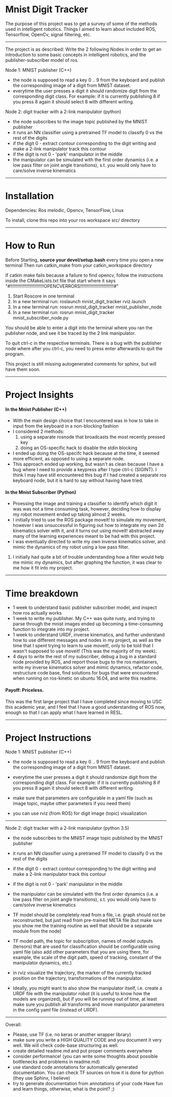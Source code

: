 # Mnist Digit Tracker

The purpose of this project was to get a survey of some of the methods used in intelligent robotics. Things I aimed to learn about included ROS, Tensorflow, OpenCv, signal filtering, etc.

************************************

The project is as described: 
Write the 2 following Nodes in order to get an introduction to some basic concepts in intelligent robotics, and the publisher-subscriber model of ros.

Node 1: MNIST publisher (C++)
- the node is supposed to read a key 0 .. 9 from the keyboard and publish the corresponding image of a digit from MNIST dataset.
- everytime the user presses a digit it should randomize digit from the corresponding digit class.
For example: if it is currently publishing 8 if you press 8 again it should select 8 with different writing.

Node 2: digit tracker with a 2-link manipulator (python)
- the node subscribes to the image topic published by the MNIST publisher
- it runs an NN classifier using a pretrained TF model to classify 0 vs the rest of the digits
- if the digit 0 - extract contour corresponding to the digit writing and make a 2-link manipulator track this contour
- if the digit is not 0 - 'park' manipulator in the middle
- the manipulator can be simulated with the first order dynamics (i.e. a low pass filter on joint angle transitions), s.t. you would only have to care/solve inverse kinematics

************************************
# Installation
Dependencies: Ros melodic, Opencv, TensorFlow, Linux

To install, clone this repo into your ros workspace src/ directory

************************************
# How to Run

Before Starting, **source your devel/setup.bash** every time you open a new terminal
Then run catkin_make from your catkin_workspace directory

If catkin make fails because a failure to find opencv, follow the instructions inside the
CMakeLists.txt file that start where it says 
"#!!!!!!!!!!!!!!!!!!!!!!!!!!OPENCVERRORS!!!!!!!!!!!!!!!!!!!!!!!!!!#"


1) Start Roscore in one terminal
2) In a new terminal run: roslaunch mnist_digit_tracker rviz.launch
3) In a new terminal run: rosrun mnist_digit_tracker mnist_publisher_node
4) In a new terminal run: rosrun mnist_digit_tracker mnist_subscriber_node.py

You should be able to enter a digit into the terminal where you ran the publisher node, and see it be traced by the 2 link manipulator. 

To quit ctrl-c in the respective terminals.
There is a bug with the publisher node where after you ctrl-c, you need to press enter afterwards to quit the program.

This project is still missing autogenerated comments for sphinx, but will have them soon.
************************************
# Project Insights

#### In the Mnist Publisher (C++)
- With the main design choice that I encountered was in how to take in input from the keyboard in a non-blocking fashion
- I considered 2 methods: 
   1) using a separate rosnode that broadcasts the most recently pressed key
   2) doing an OS-specific hack to disable the stdin blocking
- I ended up doing the OS-specifc hack because at the time, it seemed more efficient, as opposed to using a separate node.
- This approach ended up working, but wasn't as clean because I have  a bug where I need to provide a keypress after I type ctrl-c (SIGINT). I think I may have still encountered this bug if I had created a separate ros keyboard node, but it is hard to say without having have tried. 

#### In the Mnist Subscriber (Python)
- Proessing the image and training a classifier to identify which digit it was was not a time consuming task, however, deciding how to display my robot movement ended up taking almost 2 weeks.
- I initially tried to use the ROS package moveit! to simulate my movement, however I was unsuccessful in figuring out how to integrate my own 2d kinematics solver with it, and it turns out using moveit! abstracted away many of the learning experiences meant to be had with this project.
- I was eventually directed to write my own inverse kinematics solver, and mimic the dynamics of my robot using a low pass filter. 
1) I initially had quite a bit of trouble understanding how a filter would help me mimic my dynamics, but after graphing the function, it was clear to me how it fit into my project.
************************************
# Time breakdown
- 1 week to understand basic publisher subscriber model, and inspect how ros actually works
- 1 week to write my publisher. My C++ was quite rusty, and trying to parse through the mnist images ended up becoming a time-consuming function to integrate into my project.
- 1 week to understand URDF, inverse kinematics, and further understand how to use different messages and nodes in my project, as well as the time that I spent trying to learn to use moveit!, only to be told that I wasn't supposed to use moveit! (This was the majority of my week). 
- 4 days to write the rest of my subscriber, debug a bug in a standard node provided by ROS, and report those bugs to the ros maintainers, write my inverse kinematics solver and mimic dynamics, refactor code, restructure code base, find solutions for bugs that were encountered when running on ros-kinetic on ubuntu 16.04, and write this readme.

#### Payoff: Priceless. 
This was the first large project that I have completed since moving to USC this academic year, and I feel that I have a good understanding of ROS now, enough so that I can apply what I have learned in RESL.

************************************
# Project Instructions
Node 1: MNIST publisher (C++)
- the node is supposed to read a key 0 .. 9 from the keyboard and publish the corresponding image of a digit from MNIST dataset.
- everytime the user presses a digit it should randomize digit from the corresponding digit class.
For example: if it is currently publishing 8 if you press 8 again it should select 8 with different writing.

- make sure that parameters are configurable in a yaml file (such as image topic, maybe other parameters if you need them)
- you can use rviz (from ROS) for digit image (topic) visualization


************************************
Node 2: digit tracker with a 2-link manipulator (python 3.5)
- the node subscribes to the MNIST image topic published by the MNIST publisher
- it runs an NN classifier using a pretrained TF model to classify 0 vs the rest of the digits
- if the digit 0 - extract contour corresponding to the digit writing and make a 2-link manipulator track this contour
- if the digit is not 0 - 'park' manipulator in the middle
- the manipulator can be simulated with the first order dynamics (i.e. a low pass filter on joint angle transitions), s.t. you would only have to care/solve inverse kinematics

- TF model should be completely read from a file, i.e. graph should not be reconstructed, but just read from pre-trained META file (but make sure you show me the training routine as well that should be a separate module from the node)
- TF model path, the topic for subscription, names of model outputs (tensors) that are used for classification should be configurable using yaml file (also add other parameters that you are using there, for example, the scale of the digit path, speed of tracking, constant of the manipulator dynamics, etc.)
- in rviz visualize the trajectory, the marker of the currently tracked position on the trajectory, transformations of the manipulator. 
- Ideally, you might want to also show the manipulator itself, i.e. create a URDF file with the manipulator robot (it is useful to know how the models are organized),
 but if you will be running out of time, at least make sure you publish all transforms and move manipulator parameters in the config yaml file (instead of URDF).

************************************
Overall:
- Please, use TF (i.e. no keras or another wrapper library)  
- make sure you write a HIGH QUALITY CODE and you document it very well. We will check code-base structuring as well.
- create detailed readme.md and put proper comments everywhere
- consider performance! (you can write some thoughts about possible bottlenecks and problems in readme.md)
- use standard code annotations for automatically generated documentation. You can check TF sources on how it is done for python (they use Sphinx, I believe)
- try to generate documentation from annotations of your code
Have fun and learn things, otherwise, what is the point? ;)
